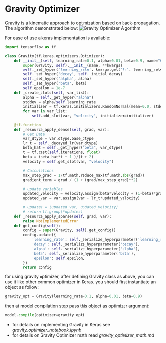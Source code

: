 # Gravity Optimizer
Gravity is a kinematic approach to optimization based on back-propagation. The algorithm demonstrated below:
![Gravity Optimizer Algorithm](https://raw.githubusercontent.com/dariush-bahrami/gravity.optimizer/master/materials/Gravity%20Optimizer%20-%20Algorithm.png)

For ease of use a keras implementation is available:
```python
import tensorflow as tf

class Gravity(tf.keras.optimizers.Optimizer):
    def __init__(self, learning_rate=0.1, alpha=0.01, beta=0.9, name="Gravity", **kwargs):
        super(Gravity, self).__init__(name, **kwargs)
        self._set_hyper('learning_rate', kwargs.get('lr', learning_rate))
        self._set_hyper('decay', self._initial_decay)
        self._set_hyper('alpha', alpha)
        self._set_hyper('beta', beta)
        self.epsilon = 1e-7
    def _create_slots(self, var_list):
        alpha = self._get_hyper("alpha")
        stddev = alpha/self.learning_rate
        initializer = tf.keras.initializers.RandomNormal(mean=0.0, stddev=stddev, seed=None)
        for var in var_list:
            self.add_slot(var, "velocity", initializer=initializer)

    @tf.function
    def _resource_apply_dense(self, grad, var):
        # Get Data
        var_dtype = var.dtype.base_dtype
        lr_t = self._decayed_lr(var_dtype)
        beta_hat = self._get_hyper("beta", var_dtype)
        t = tf.cast(self.iterations, float)
        beta = (beta_hat*t + 1 )/(t + 2)
        velocity = self.get_slot(var, "velocity")

        # Calculations
        max_step_grad = 1/tf.math.reduce_max(tf.math.abs(grad))
        gradient_term = grad / (1 + (grad/max_step_grad)**2)

        # update variables
        updated_velocity = velocity.assign(beta*velocity + (1-beta)*gradient_term) 
        updated_var = var.assign(var - lr_t*updated_velocity)       
        
        # updates = [updated_var, updated_velocity]
        # return tf.group(*updates)
    def _resource_apply_sparse(self, grad, var):
        raise NotImplementedError
    def get_config(self):
        config = super(Gravity, self).get_config()
        config.update({
            'learning_rate': self._serialize_hyperparameter('learning_rate'),
            'decay': self._serialize_hyperparameter('decay'),
            'alpha': self._serialize_hyperparameter('alpha'),
            'beta': self._serialize_hyperparameter('beta'),
            'epsilon': self.epsilon,
        })
        return config
```
for using gravity optimizer, after defining Gravity class as above, you can use it like other common optimizer in Keras. you should first instantiate an object as follow: 
```python
gravity_opt = Gravity(learning_rate=0.1, alpha=0.01, beta=0.9)
```
then at model compilation step pass this object as optimizer argument:
```python
model.compile(optimizer=gravity_opt)
```

* for details on implementing Gravity in Keras see _gravity_optimizer_notebook.ipynb_ 
* for details on Gravity Optimizer math read _gravity_optimizer_math.md_
